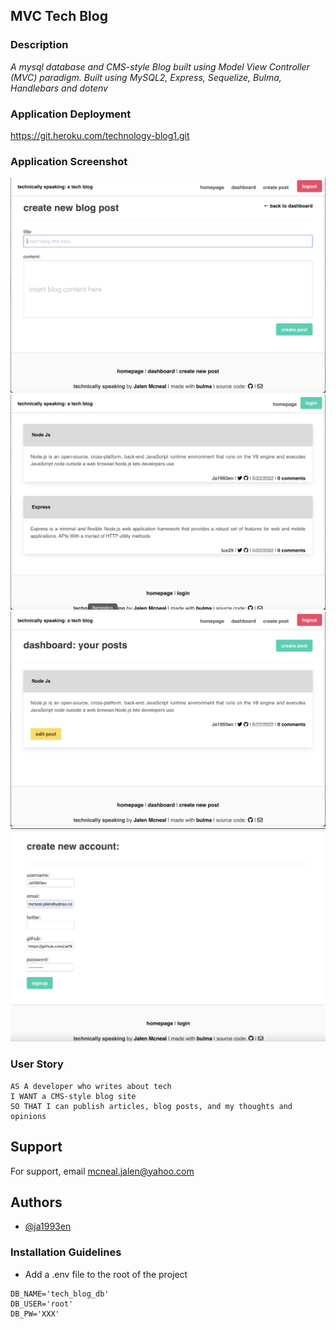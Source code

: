 ## MVC Tech Blog
   
### Description

*A mysql database and CMS-style Blog built using Model View Controller (MVC) paradigm. Built using MySQL2, Express, Sequelize, Bulma, Handlebars and dotenv*

### Application Deployment

https://git.heroku.com/technology-blog1.git

### Application Screenshot

![](images/mvc-create-post.png)
![](images/mvc-multiple-post.png)
![](images/mvc-post.png)
![](images/mvc-sign-up.png)
  
### User Story

```
AS A developer who writes about tech
I WANT a CMS-style blog site
SO THAT I can publish articles, blog posts, and my thoughts and opinions
```

## Support

For support, email mcneal.jalen@yahoo.com


## Authors

- [@ja1993en](https://www.github.com/ja1993en)


### Installation Guidelines

- Add a .env file to the root of the project

```text
DB_NAME='tech_blog_db'
DB_USER='root'
DB_PW='XXX'
```